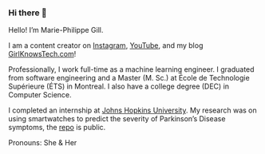 ### Hi there 👋

Hello! I’m Marie-Philippe Gill.

I am a content creator on [Instagram](https://instagram.com/girlknowstech), [YouTube](https://youtube.com/c/girlknowstech), and my blog [GirlKnowsTech.com](https://girlknowstech.com)!

Professionally, I work full-time as a machine learning engineer. I graduated from software engineering and a Master (M. Sc.) at École de Technologie Supérieure (ÉTS) in Montreal. I also have a college degree (DEC) in Computer Science.

I completed an internship at [Johns Hopkins University](https://girlknowstech.com/research-internship-jhu/). My research was on using smartwatches to predict the severity of Parkinson’s Disease symptoms, the [repo](https://github.com/Mymoza/BeatPD-CLSP-JHU) is public.

Pronouns: She & Her

<!--
**Mymoza/Mymoza** is a ✨ _special_ ✨ repository because its `README.md` (this file) appears on your GitHub profile.

Here are some ideas to get you started:

- 🔭 I’m currently working on ...
- 🌱 I’m currently learning ...
- 👯 I’m looking to collaborate on ...
- 🤔 I’m looking for help with ...
- 💬 Ask me about ...
- 📫 How to reach me: ...
- 😄 Pronouns: ...
- ⚡ Fun fact: ...
-->
